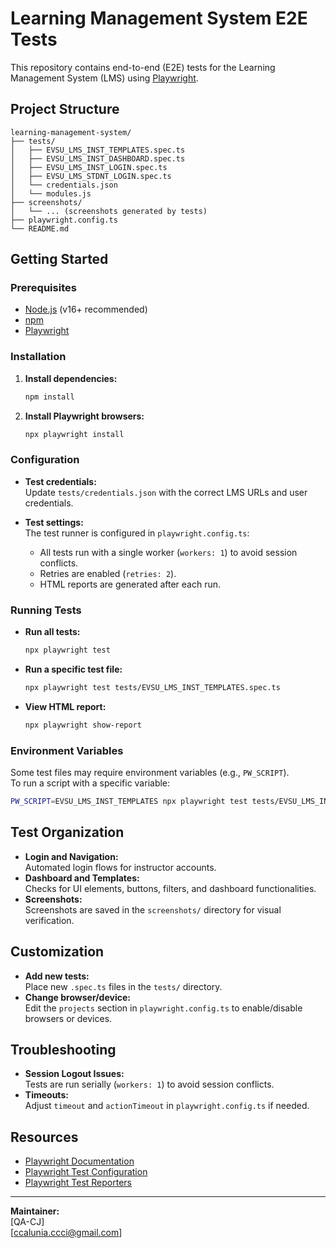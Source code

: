 # Learning Management System E2E Tests

This repository contains end-to-end (E2E) tests for the Learning Management System (LMS) using [Playwright](https://playwright.dev/).

## Project Structure

```
learning-management-system/
├── tests/
│   ├── EVSU_LMS_INST_TEMPLATES.spec.ts
│   ├── EVSU_LMS_INST_DASHBOARD.spec.ts
│   ├── EVSU_LMS_INST_LOGIN.spec.ts
│   ├── EVSU_LMS_STDNT_LOGIN.spec.ts
│   └── credentials.json
│   └── modules.js
├── screenshots/
│   └── ... (screenshots generated by tests)
├── playwright.config.ts
└── README.md
```

## Getting Started

### Prerequisites

- [Node.js](https://nodejs.org/) (v16+ recommended)
- [npm](https://www.npmjs.com/)
- [Playwright](https://playwright.dev/)

### Installation

1. **Install dependencies:**
    ```sh
    npm install
    ```

2. **Install Playwright browsers:**
    ```sh
    npx playwright install
    ```

### Configuration

- **Test credentials:**  
  Update `tests/credentials.json` with the correct LMS URLs and user credentials.

- **Test settings:**  
  The test runner is configured in `playwright.config.ts`:
  - All tests run with a single worker (`workers: 1`) to avoid session conflicts.
  - Retries are enabled (`retries: 2`).
  - HTML reports are generated after each run.

### Running Tests

- **Run all tests:**
    ```sh
    npx playwright test
    ```

- **Run a specific test file:**
    ```sh
    npx playwright test tests/EVSU_LMS_INST_TEMPLATES.spec.ts
    ```

- **View HTML report:**
    ```sh
    npx playwright show-report
    ```

### Environment Variables

Some test files may require environment variables (e.g., `PW_SCRIPT`).  
To run a script with a specific variable:

```sh
PW_SCRIPT=EVSU_LMS_INST_TEMPLATES npx playwright test tests/EVSU_LMS_INST_TEMPLATES.spec.ts
```

## Test Organization

- **Login and Navigation:**  
  Automated login flows for instructor accounts.
- **Dashboard and Templates:**  
  Checks for UI elements, buttons, filters, and dashboard functionalities.
- **Screenshots:**  
  Screenshots are saved in the `screenshots/` directory for visual verification.

## Customization

- **Add new tests:**  
  Place new `.spec.ts` files in the `tests/` directory.
- **Change browser/device:**  
  Edit the `projects` section in `playwright.config.ts` to enable/disable browsers or devices.

## Troubleshooting

- **Session Logout Issues:**  
  Tests are run serially (`workers: 1`) to avoid session conflicts.
- **Timeouts:**  
  Adjust `timeout` and `actionTimeout` in `playwright.config.ts` if needed.

## Resources

- [Playwright Documentation](https://playwright.dev/docs/intro)
- [Playwright Test Configuration](https://playwright.dev/docs/test-configuration)
- [Playwright Test Reporters](https://playwright.dev/docs/test-reporters)

---

**Maintainer:**  
[QA-CJ]  
[ccalunia.ccci@gmail.com]